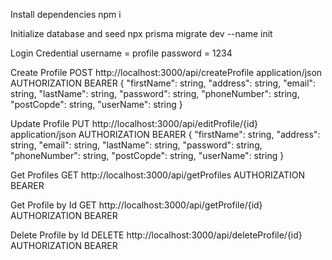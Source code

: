 Install dependencies
npm i

Initialize database and seed
npx prisma migrate dev --name init

Login Credential
username = profile
password = 1234

Create Profile
POST	http://localhost:3000/api/createProfile
application/json
AUTHORIZATION BEARER
{
    "firstName": string,
    "address": string,
    "email": string,
    "lastName": string,
    "password": string,
    "phoneNumber": string,
    "postCopde": string,
    "userName": string
} 

Update Profile
PUT	http://localhost:3000/api/editProfile/{id}
application/json
AUTHORIZATION BEARER
{
    "firstName": string,
    "address": string,
    "email": string,
    "lastName": string,
    "password": string,
    "phoneNumber": string,
    "postCopde": string,
    "userName": string
}  

Get Profiles
GET	http://localhost:3000/api/getProfiles
AUTHORIZATION BEARER

Get Profile by Id
GET	http://localhost:3000/api/getProfile/{id}
AUTHORIZATION BEARER

Delete Profile by Id
DELETE	http://localhost:3000/api/deleteProfile/{id}
AUTHORIZATION BEARER